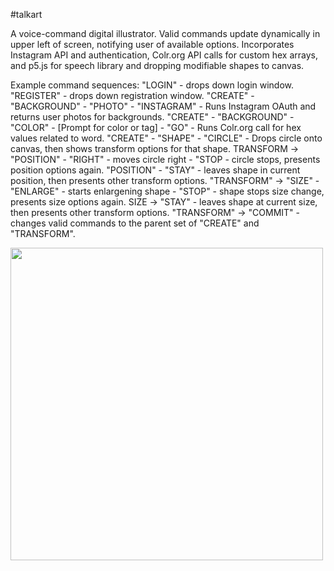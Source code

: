 #talkart

A voice-command digital illustrator. Valid commands update dynamically in upper left of screen, notifying user of available options. Incorporates Instagram API and authentication, Colr.org API calls for custom hex arrays, and p5.js for speech library and dropping modifiable shapes to canvas.

Example command sequences:
"LOGIN" - drops down login window.
"REGISTER" - drops down registration window.
"CREATE" - "BACKGROUND" - "PHOTO" - "INSTAGRAM" - Runs Instagram OAuth and returns user photos for backgrounds.
"CREATE" - "BACKGROUND" - "COLOR" - [Prompt for color or tag] - "GO" - Runs Colr.org call for hex values related to word.
"CREATE" - "SHAPE" - "CIRCLE" - Drops circle onto canvas, then shows transform options for that shape.
TRANSFORM -> "POSITION" - "RIGHT" - moves circle right - "STOP - circle stops, presents position options again.
"POSITION" - "STAY" - leaves shape in current position, then presents other transform options.
"TRANSFORM" -> "SIZE" - "ENLARGE" - starts enlargening shape - "STOP" - shape stops size change, presents size options again.
SIZE -> "STAY" - leaves shape at current size, then presents other transform options.
"TRANSFORM" -> "COMMIT" - changes valid commands to the parent set of "CREATE" and "TRANSFORM".


<img src="https://cloud.githubusercontent.com/assets/14845097/16727089/33fb74fa-4714-11e6-9660-c4be84f05d06.png" width="500px"/>
